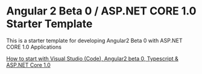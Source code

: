 # Angular 2 Beta 0 / ASP.NET CORE 1.0 Starter Template

This is a starter template for developing Angular2 Beta 0 with ASP.NET CORE 1.0 Applications

<a href="http://offering.solutions/articles/asp-net/how-to-start-with-visual-studio-code-angular2-beta-0-typescript-asp-net-core-1-0/">How to start with Visual Studio (Code), Angular2 beta 0, Typescript & ASP.NET Core 1.0 </a>
